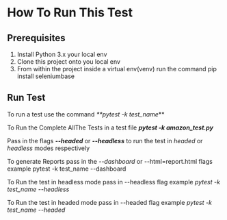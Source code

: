 # How To Run This Test

## Prerequisites 
1. Install Python 3.x your local env
2. Clone this project onto you local env
3. From within the project inside a virtual env(venv) run the command pip install seleniumbase

## Run Test
To run a test use the command
_**pytest -k test_name_**

To Run the Complete AllThe Tests in a test file
 _**pytest -k amazon_test.py**_

Pass in the flags _**--headed**_ or _**--headless**_ to run the test in _headed_ or _headless_ modes respectively

To generate Reports pass in the _--dashboard_ or --html=report.html flags
example pytest -k test_name --dashboard

To Run the test in headless mode pass in --headless flag
example _pytest -k test_name --headless_

To Run the test in headed mode pass in --headed flag
example _pytest -k test_name --headed_